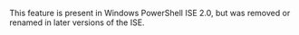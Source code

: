 ---
---
 This feature is present in Windows PowerShell ISE 2.0, but was removed or renamed in later versions of the ISE. 